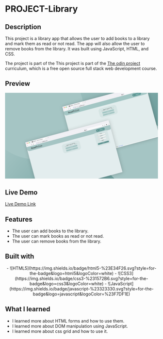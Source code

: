 # PROJECT-Library

## Description

This project is a library app that allows the user to add books to a library and mark them as read or not read. The app will also allow the user to remove books from the library. It was built using JavaScript, HTML, and CSS.

The project is part of the This project is part of the [The odin project](https://www.theodinproject.com/lessons/node-path-javascript-library) curriculum, which is a free open source full stack web development course.

## Preview

<div align="center">

<img src="assets/img/preview.png" alt="Preview"/>

</div>

## Live Demo

[Live Demo Link](https://mrescappe.github.io/PROJECT-Sign-up/)

## Features

- The user can add books to the library.
- The user can mark books as read or not read.
- The user can remove books from the library.

## Built with

<div align="center">
- ![HTML5](https://img.shields.io/badge/html5-%23E34F26.svg?style=for-the-badge&logo=html5&logoColor=white)
- ![CSS3](https://img.shields.io/badge/css3-%231572B6.svg?style=for-the-badge&logo=css3&logoColor=white)
- ![JavaScript](https://img.shields.io/badge/javascript-%23323330.svg?style=for-the-badge&logo=javascript&logoColor=%23F7DF1E)
</div>

## What I learned

- I learned more about HTML forms and how to use them.
- I learned more about DOM manipulation using JavaScript.
- I learned more about css grid and how to use it.
